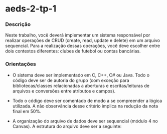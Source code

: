 # aeds-2-tp-1

### Descrição

Neste trabalho, você deverá implementar um sistema responsável por realizar operações de
CRUD (create, read, update e delete) em um arquivo sequencial. Para a realização dessas
operações, você deve escolher entre dois contextos diferentes: clubes de futebol ou contas
bancárias.

### Orientações

* O sistema deve ser implementado em C, C++, C# ou Java. Todo o código deve ser de autoria
do grupo (com exceção para bibliotecas/classes relacionadas a aberturas e escritas/leituras
de arquivos e conversões entre atributos e campos).

* Todo o código deve ser comentado de modo a se compreender a lógica utilizada. A não
observância desse critério implica na redução da nota final em 50%.

* A organização do arquivo de dados deve ser sequencial (módulo 4 no Canvas). A estrutura do
arquivo deve ser a seguinte:
